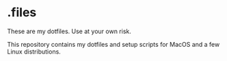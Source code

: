 # .files
These are my dotfiles. Use at your own risk.  

This repository contains my dotfiles and setup scripts for MacOS and a few Linux
distributions. 
